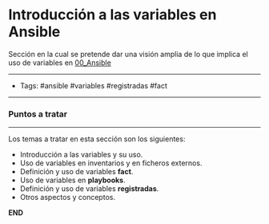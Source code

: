 # Introducción a las variables en Ansible

Sección en la cual se pretende dar una visión amplia de lo que implica el uso de variables en [00_Ansible](00_Ansible.md)

-----
- Tags: #ansible #variables #registradas #fact
-----

### Puntos a tratar
-----

Los temas a tratar en esta sección son los siguientes:

- Introducción a las variables y su uso.
- Uso de variables en inventarios y en ficheros externos.
- Definición y uso de variables **fact**.
- Uso de variables en **playbooks**.
- Definición y uso de variables **registradas**.
- Otros aspectos y conceptos.


**END**

